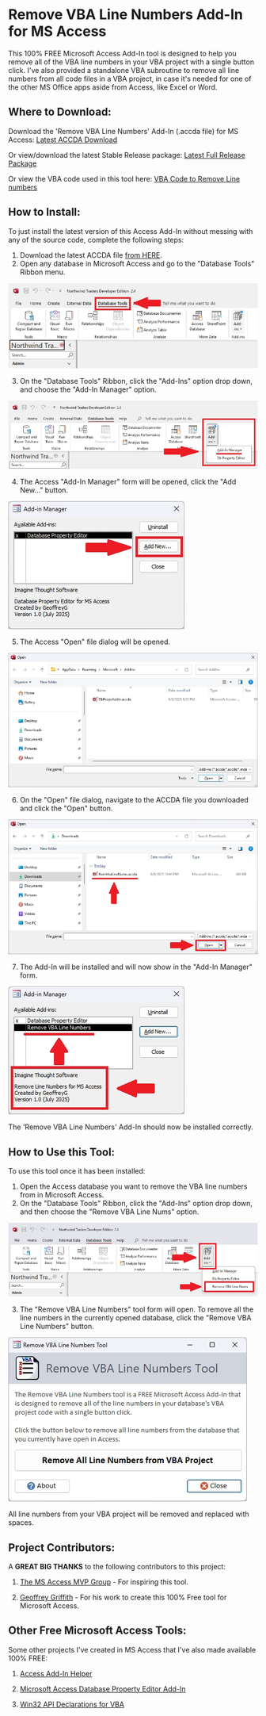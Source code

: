 # Remove VBA Line Numbers Add-In for MS Access
This 100% FREE Microsoft Access Add-In tool is designed to help you remove all of the VBA line numbers in your VBA project with a single button click.  I've also provided a standalone VBA subroutine to remove all line numbers from all code files in a VBA project, in case it's needed for one of the other MS Office apps aside from Access, like Excel or Word.  


###  
## Where to Download:
Download the 'Remove VBA Line Numbers' Add-In (.accda file) for MS Access: [Latest ACCDA Download](https://github.com/Access-Abraxas/Remove-VBA-Line-Numbers-Addin/raw/refs/heads/main/RemVbaLineNums.accda)

Or view/download the latest Stable Release package: [Latest Full Release Package](https://github.com/Access-Abraxas/Remove-VBA-Line-Numbers-Addin/releases)

Or view the VBA code used in this tool here: [VBA Code to Remove Line numbers](https://github.com/Access-Abraxas/Remove-VBA-Line-Numbers-Addin/blob/main/RemoveVbaLineNumbers.vba)


###  
## How to Install:
To just install the latest version of this Access Add-In without messing with any of the source code, complete the following steps:

1. Download the latest ACCDA file [from HERE](https://github.com/Access-Abraxas/Remove-VBA-Line-Numbers-Addin/raw/refs/heads/main/RemVbaLineNums.accda).
2. Open any database in Microsoft Access and go to the "Database Tools" Ribbon menu. 

![Screenshot of the Microsoft Access Database Tools Ribbon Menu](https://github.com/Access-Abraxas/Remove-VBA-Line-Numbers-Addin/blob/main/Screenshots/Microsoft_Access_Database_Tools_Ribbon_menu.jpg)

3. On the "Database Tools" Ribbon, click the "Add-Ins" option drop down, and choose the "Add-In Manager" option.  

![Microsoft Access Add-Ins Manager Menu](https://github.com/Access-Abraxas/Remove-VBA-Line-Numbers-Addin/blob/main/Screenshots/Microsoft_Access_Add-Ins_menu.jpg)

4. The Access "Add-In Manager" form will be opened, click the "Add New..." button.

![Microsoft Access Add-In Manager Add New Button](https://github.com/Access-Abraxas/Remove-VBA-Line-Numbers-Addin/blob/main/Screenshots/Microsoft_Access_Add-In_Manager_form.jpg)

5. The Access "Open" file dialog will be opened. 

![Microsoft Access Open Add-In ACCDA file dialog](https://github.com/Access-Abraxas/Remove-VBA-Line-Numbers-Addin/blob/main/Screenshots/Microsoft_Access_Open_Add-In_ACCDA_file.jpg)

6. On the "Open" file dialog, navigate to the ACCDA file you downloaded and click the "Open" button.  

![Open RemVbaLineNums.accda Add-In File in Microsoft Access](https://github.com/Access-Abraxas/Remove-VBA-Line-Numbers-Addin/blob/main/Screenshots/Microsoft_Access_Open_RemVbaLineNums_accda_file.jpg)

7. The Add-In will be installed and will now show in the "Add-In Manager" form.

![Microsoft Access Add-In Manager with new Add-In](https://github.com/Access-Abraxas/Remove-VBA-Line-Numbers-Addin/blob/main/Screenshots/Microsoft_Access_Add-In_Manager_with_New_Add-In.jpg)

The 'Remove VBA Line Numbers' Add-In should now be installed correctly.


###  
## How to Use this Tool:

To use this tool once it has been installed:

1. Open the Access database you want to remove the VBA line numbers from in Microsoft Access.
2. On the "Database Tools" Ribbon, click the "Add-Ins" option drop down, and then choose the "Remove VBA Line Nums" option.  

![Remove VBA Line Nums on Microsoft Access Add-Ins menu](https://github.com/Access-Abraxas/Remove-VBA-Line-Numbers-Addin/blob/main/Screenshots/Microsoft_Access_Add-Ins_Remove_VBA_Line_Nums_menu.jpg)

3. The "Remove VBA Line Numbers" tool form will open. To remove all the line numbers in the currently opened database, click the "Remove VBA Line Numbers" button.  

![Remove VBA Line Numbers Add-In for Microsoft Access](https://github.com/Access-Abraxas/Remove-VBA-Line-Numbers-Addin/blob/main/Screenshots/Remove_VBA_Line_Numbers_Add-In_for_MS_Access.jpg)

All line numbers from your VBA project will be removed and replaced with spaces.


###  
## Project Contributors:
A **GREAT BIG THANKS** to the following contributors to this project:

1. [The MS Access MVP Group]() - For inspiring this tool.

2. [Geoffrey Griffith](https://geoffreygriffith.com) - For his work to create this 100% Free tool for Microsoft Access.


###  
## Other Free Microsoft Access Tools:
Some other projects I've created in MS Access that I've also made available 100% FREE:

1. [Access Add-In Helper](https://github.com/Access-Abraxas/Access-Add-In-Helper)

2. [Microsoft Access Database Property Editor Add-In](https://github.com/Access-Abraxas/Access-Database-Property-Editor-Addin)

3. [Win32 API Declarations for VBA](https://github.com/Access-Abraxas/Win32-API-Declarations-for-VBA) 

